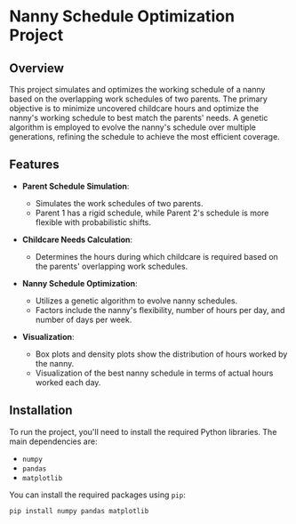 # Nanny Schedule Optimization Project

## Overview

This project simulates and optimizes the working schedule of a nanny based on the overlapping work schedules of two parents. The primary objective is to minimize uncovered childcare hours and optimize the nanny's working schedule to best match the parents' needs. A genetic algorithm is employed to evolve the nanny's schedule over multiple generations, refining the schedule to achieve the most efficient coverage.

## Features

- **Parent Schedule Simulation**:
  - Simulates the work schedules of two parents.
  - Parent 1 has a rigid schedule, while Parent 2's schedule is more flexible with probabilistic shifts.

- **Childcare Needs Calculation**:
  - Determines the hours during which childcare is required based on the parents' overlapping work schedules.

- **Nanny Schedule Optimization**:
  - Utilizes a genetic algorithm to evolve nanny schedules.
  - Factors include the nanny's flexibility, number of hours per day, and number of days per week.

- **Visualization**:
  - Box plots and density plots show the distribution of hours worked by the nanny.
  - Visualization of the best nanny schedule in terms of actual hours worked each day.

## Installation

To run the project, you'll need to install the required Python libraries. The main dependencies are:

- `numpy`
- `pandas`
- `matplotlib`

You can install the required packages using `pip`:

```bash
pip install numpy pandas matplotlib

